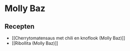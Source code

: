 # Molly Baz

## Recepten
- [[Cherrytomatensaus met chili en knoflook (Molly Baz)]]
- [[Ribollita (Molly Baz)]]